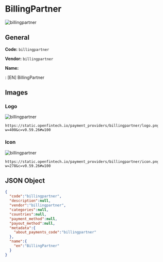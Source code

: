 
# BillingPartner 
![billingpartner](https://static.openfintech.io/payment_providers/billingpartner/logo.png?w=400&c=v0.59.26#w100)  

## General 
 
**Code:** `billingpartner` 
 
**Vendor:** `billingpartner` 
 
**Name:** 
 
:	[EN] BillingPartner 
 

## Images 

### Logo 
 
![billingpartner](https://static.openfintech.io/payment_providers/billingpartner/logo.png?w=400&c=v0.59.26#w100)  

```
https://static.openfintech.io/payment_providers/billingpartner/logo.png?w=400&c=v0.59.26#w100
```  

### Icon 
 
![billingpartner](https://static.openfintech.io/payment_providers/billingpartner/icon.png?w=278&c=v0.59.26#w100)  

```
https://static.openfintech.io/payment_providers/billingpartner/icon.png?w=278&c=v0.59.26#w100
```  

## JSON Object 

```json
{
  "code":"billingpartner",
  "description":null,
  "vendor":"billingpartner",
  "categories":null,
  "countries":null,
  "payment_method":null,
  "payout_method":null,
  "metadata":{
    "about_payments_code":"billingpartner"
  },
  "name":{
    "en":"BillingPartner"
  }
}
```  
